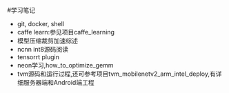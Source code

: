 #学习笔记
- git, docker, shell
- caffe learn:参见项目caffe_learning
- 模型压缩裁剪加速综述
- ncnn int8源码阅读
- tensorrt plugin
- neon学习,how_to_optimize_gemm
- tvm源码和运行过程,还可参考项目tvm_mobilenetv2_arm_intel_deploy,有详细服务器端和Android端工程